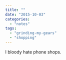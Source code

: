 ```yaml
---
title: ""
date: "2015-10-03"
categories: 
  - "notes"
tags: 
  - "grinding-my-gears"
  - "shopping"
---
```


I bloody hate phone shops.
